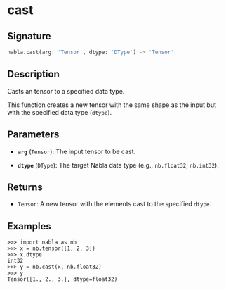 # cast

## Signature

```python
nabla.cast(arg: 'Tensor', dtype: 'DType') -> 'Tensor'
```

## Description

Casts an tensor to a specified data type.

This function creates a new tensor with the same shape as the input but
with the specified data type (`dtype`).

## Parameters

- **`arg`** (`Tensor`): The input tensor to be cast.

- **`dtype`** (`DType`): The target Nabla data type (e.g., `nb.float32`, `nb.int32`).

## Returns

- `Tensor`: A new tensor with the elements cast to the specified `dtype`.

## Examples

```pycon
>>> import nabla as nb
>>> x = nb.tensor([1, 2, 3])
>>> x.dtype
int32
>>> y = nb.cast(x, nb.float32)
>>> y
Tensor([1., 2., 3.], dtype=float32)
```

